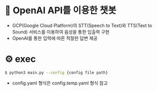 # 🤖 OpenAI API를 이용한 챗봇
- GCP(Google Cloud Platform)의 STT(Speech to Text)와 TTS(Text to Sound) 서비스를 이용하여 음성을 통한 입출력 구현
- OpenAI를 통한 입력에 따른 적절한 답변 제공

# ⚙️ exec
```bash
$ python3 main.py --config {config file path}
```
- config.yaml 형식은 config.temp.yaml 형식 참고